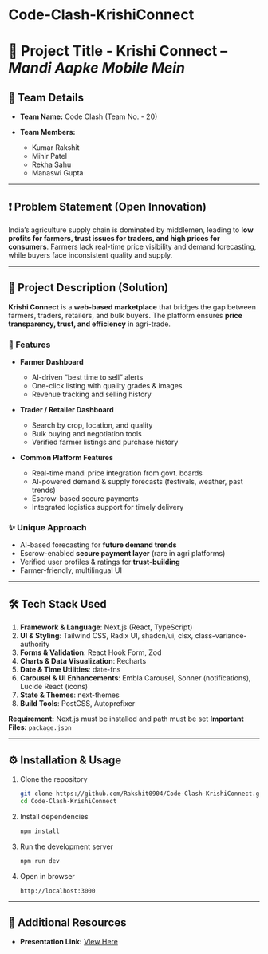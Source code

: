 # Code-Clash-KrishiConnect
# 🌾 Project Title - Krishi Connect – *Mandi Aapke Mobile Mein*

## 👥 Team Details

* **Team Name:** Code Clash (Team No. - 20)
* **Team Members:**

  * Kumar Rakshit
  * Mihir Patel
  * Rekha Sahu
  * Manaswi Gupta

---

## ❗ Problem Statement (Open Innovation)

India’s agriculture supply chain is dominated by middlemen, leading to **low profits for farmers, trust issues for traders, and high prices for consumers**. Farmers lack real-time price visibility and demand forecasting, while buyers face inconsistent quality and supply.

---

## 📖 Project Description (Solution)

**Krishi Connect** is a **web-based marketplace** that bridges the gap between farmers, traders, retailers, and bulk buyers. The platform ensures **price transparency, trust, and efficiency** in agri-trade.

### 🔑 Features

* **Farmer Dashboard**

  * AI-driven “best time to sell” alerts
  * One-click listing with quality grades & images
  * Revenue tracking and selling history

* **Trader / Retailer Dashboard**

  * Search by crop, location, and quality
  * Bulk buying and negotiation tools
  * Verified farmer listings and purchase history

* **Common Platform Features**

  * Real-time mandi price integration from govt. boards
  * AI-powered demand & supply forecasts (festivals, weather, past trends)
  * Escrow-based secure payments
  * Integrated logistics support for timely delivery

### ✨ Unique Approach

* AI-based forecasting for **future demand trends**
* Escrow-enabled **secure payment layer** (rare in agri platforms)
* Verified user profiles & ratings for **trust-building**
* Farmer-friendly, multilingual UI

---

## 🛠️ Tech Stack Used

1. **Framework & Language**: Next.js (React, TypeScript)
2. **UI & Styling**: Tailwind CSS, Radix UI, shadcn/ui, clsx, class-variance-authority
3. **Forms & Validation**: React Hook Form, Zod
4. **Charts & Data Visualization**: Recharts
5. **Date & Time Utilities**: date-fns
6. **Carousel & UI Enhancements**: Embla Carousel, Sonner (notifications), Lucide React (icons)
7. **State & Themes**: next-themes
8. **Build Tools**: PostCSS, Autoprefixer

**Requirement:** Next.js must be installed and path must be set
**Important Files:** `package.json`

---

## ⚙️ Installation & Usage

1. Clone the repository

   ```bash
   git clone https://github.com/Rakshit0904/Code-Clash-KrishiConnect.git
   cd Code-Clash-KrishiConnect
   ```

2. Install dependencies

   ```bash
   npm install
   ```

3. Run the development server

   ```bash
   npm run dev
   ```

4. Open in browser

   ```
   http://localhost:3000
   ```

---

## 📎 Additional Resources

* **Presentation Link:** [View Here](https://docs.google.com/presentation/d/1rbTVrBx942ktQt1r0KVsfr7tq1Xu5V-B/edit?usp=sharing&ouid=109203297494615993284&rtpof=true&sd=true)

